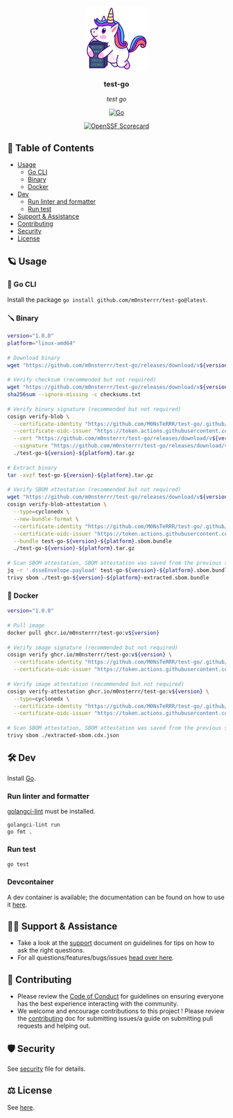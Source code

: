 <!-- template:begin:header -->
<!-- do not edit anything in this "template" block, its auto-generated by Pulumi -->
<div align="center">
<img src="https://raw.githubusercontent.com/m0nsterrr/test-go/main/docs/assets/logo.svg" align="center" width="144px" height="144px"/>

### test-go

_test go_

</div>

<div align="center">

[![Go](https://img.shields.io/github/v/tag/m0nsterrr/test-go?label=&logo=go&style=for-the-badge&logoColor=white&color=00ACD7)](https://pkg.go.dev/github.com/m0nsterrr/test-go/test-go)

</div>

<div align="center">

[![OpenSSF Scorecard](https://img.shields.io/ossf-scorecard/github.com/M0NsTeRRR/test-go?label=openssf%20scorecard&style=for-the-badge)](https://scorecard.dev/viewer/?uri=github.com/M0NsTeRRR/test-go)

</div>
<!-- template:end:header -->


<!-- template:begin:table_of_content -->
<!-- do not edit anything in this "template" block, its auto-generated by Pulumi -->
## 🔗 Table of Contents

- [Usage](#-usage)
    - [Go CLI](#-go-cli)
    - [Binary](#-binary)
    - [Docker](#-docker)
- [Dev](#%EF%B8%8F-dev)
    - [Run linter and formatter](#run-linter-and-formatter)
    - [Run test](#run-test)
- [Support &amp; Assistance](#%EF%B8%8F-support--assistance)
- [Contributing](#-contributing)
- [Security](#%EF%B8%8F-security)
- [License](#%EF%B8%8F-license)
<!-- template:end:table_of_content -->


<!-- template:begin:documentation -->
<!-- do not edit anything in this "template" block, its auto-generated by Pulumi -->

<!-- template:end:documentation -->

<!-- template:begin:usage -->
<!-- do not edit anything in this "template" block, its auto-generated by Pulumi -->
## 🪐 Usage
### 🐹 Go CLI
Install the package `go install github.com/m0nsterrr/test-go@latest`.


### 🪛 Binary
```bash
version="1.0.0"
platform="linux-amd64"

# Download binary
wget "https://github.com/m0nsterrr/test-go/releases/download/v${version}/test-go-${version}-${platform}.tar.gz"

# Verify checksum (recommended but not required)
wget "https://github.com/m0nsterrr/test-go/releases/download/v${version}/checksums.txt"
sha256sum --ignore-missing -c checksums.txt

# Verify binary signature (recommended but not required)
cosign verify-blob \
  --certificate-identity "https://github.com/M0NsTeRRR/test-go/.github/workflows/release.yml@refs/tags/v${version}" \
  --certificate-oidc-issuer "https://token.actions.githubusercontent.com" \
  --cert "https://github.com/m0nsterrr/test-go/releases/download/v${version}/test-go-${version}-${platform}.pem" \
  --signature "https://github.com/m0nsterrr/test-go/releases/download/v${version}/test-go-${version}-${platform}.sig" \
  ./test-go-${version}-${platform}.tar.gz

# Extract binary
tar -xvzf test-go-${version}-${platform}.tar.gz

# Verify SBOM attestation (recommended but not required)
wget "https://github.com/m0nsterrr/test-go/releases/download/v${version}/test-go-${version}-${platform}.sbom.bundle"
cosign verify-blob-attestation \
  --type=cyclonedx \
  --new-bundle-format \
  --certificate-identity "https://github.com/M0NsTeRRR/test-go/.github/workflows/release.yml@refs/tags/v${version}" \
  --certificate-oidc-issuer "https://token.actions.githubusercontent.com" \
  --bundle test-go-${version}-${platform}.sbom.bundle
  ./test-go-${version}-${platform}.tar.gz

# Scan SBOM attestation, SBOM attestation was saved from the previous step  (recommended but not required)
jq -r '.dsseEnvelope.payload' test-go-${version}-${platform}.sbom.bundle | base64 -d | jq -r '.predicate' > ./test-go-${version}-${platform}-extracted.sbom.bundle
trivy sbom ./test-go-${version}-${platform}-extracted.sbom.bundle
```


### 🐳 Docker
```bash
version="1.0.0"

# Pull image
docker pull ghcr.io/m0nsterrr/test-go:v${version}

# Verify image signature (recommended but not required)
cosign verify ghcr.io/m0nsterrr/test-go:v${version} \
  --certificate-identity "https://github.com/M0NsTeRRR/test-go/.github/workflows/release.yml@refs/tags/v${version}" \
  --certificate-oidc-issuer "https://token.actions.githubusercontent.com"

# Verify image attestation (recommended but not required)
cosign verify-attestation ghcr.io/m0nsterrr/test-go:v${version} \
  --type=cyclonedx \
  --certificate-identity "https://github.com/M0NsTeRRR/test-go/.github/workflows/release.yml@refs/tags/v${version}" \
  --certificate-oidc-issuer "https://token.actions.githubusercontent.com" > ./extracted-sbom.cdx.json

# Scan SBOM attestation, SBOM attestation was saved from the previous step  (recommended but not required)
trivy sbom ./extracted-sbom.cdx.json
```

<!-- template:end:usage -->


<!-- template:begin:dev -->
<!-- do not edit anything in this "template" block, its auto-generated by Pulumi -->
## 🛠️ Dev

Install [Go](https://go.dev/doc/install).
### Run linter and formatter

[golangci-lint](https://golangci-lint.run/docs/welcome/install/#local-installation) must be installed.

```
golangci-lint run
go fmt .
```
### Run test

```
go test
```
### Devcontainer

A dev container is available; the documentation can be found on how to use it [here](https://code.visualstudio.com/docs/devcontainers/containers).

<!-- template:end:dev -->


<!-- template:begin:support -->
<!-- do not edit anything in this "template" block, its auto-generated by Pulumi -->
## 🙋‍♂️ Support & Assistance

- Take a look at the [support](SUPPORT.md) document on
     guidelines for tips on how to ask the right questions.
- For all questions/features/bugs/issues [head over here](/../../issues/new/choose).
<!-- template:end:support -->

<!-- template:begin:contributing -->
<!-- do not edit anything in this "template" block, its auto-generated by Pulumi -->
## 🤝 Contributing

- Please review the [Code of Conduct](CODE_OF_CONDUCT.md) for guidelines
    on ensuring everyone has the best experience interacting with the community.
- We welcome and encourage contributions to this project !
    Please review the [contributing](CONTRIBUTING.md) doc for submitting
    issues/a guide on submitting pull requests and helping out.
<!-- template:end:contributing -->

<!-- template:begin:security -->
<!-- do not edit anything in this "template" block, its auto-generated by Pulumi -->
## 🛡️ Security

See [security](SECURITY.md) file for details.
<!-- template:end:security -->

<!-- template:begin:license -->
<!-- do not edit anything in this "template" block, its auto-generated by Pulumi -->
## ⚖️ License

See [here](LICENSE_en.txt).
<!-- template:end:license -->
